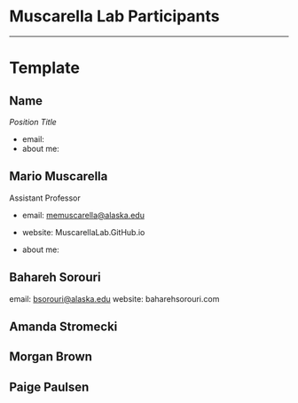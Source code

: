 # Muscarella Lab Participants
---

# Template
## Name 

*Position Title*

+ email:
+ about me:

<replace your number with your info given the template>

## Mario Muscarella 
Assistant Professor

+ email: [memuscarella@alaska.edu](mailto:memuscarella@alaska.edu?subject=Interested%20in%20your%20research)
+ website: MuscarellaLab.GitHub.io

+ about me: 

## Bahareh Sorouri 
email: bsorouri@alaska.edu
website: baharehsorouri.com

## Amanda Stromecki 


## Morgan Brown


## Paige Paulsen



